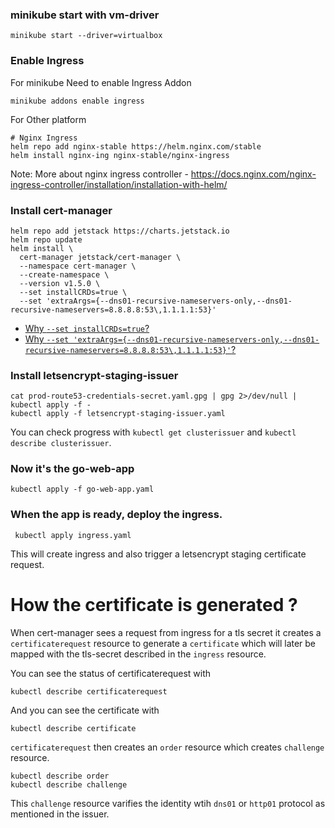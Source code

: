 ### minikube start with vm-driver

```shell
minikube start --driver=virtualbox
```

### Enable Ingress

For minikube Need to enable Ingress Addon

```shell
minikube addons enable ingress
```

For Other platform

```shell
# Nginx Ingress
helm repo add nginx-stable https://helm.nginx.com/stable
helm install nginx-ing nginx-stable/nginx-ingress
```

Note: More about nginx ingress controller - https://docs.nginx.com/nginx-ingress-controller/installation/installation-with-helm/

### Install cert-manager

```shell
helm repo add jetstack https://charts.jetstack.io
helm repo update
helm install \
  cert-manager jetstack/cert-manager \
  --namespace cert-manager \
  --create-namespace \
  --version v1.5.0 \
  --set installCRDs=true \
  --set 'extraArgs={--dns01-recursive-nameservers-only,--dns01-recursive-nameservers=8.8.8.8:53\,1.1.1.1:53}'
```

- [Why `--set installCRDs=true`?](https://github.com/jetstack/cert-manager/issues/3246)
- [Why `--set 'extraArgs={--dns01-recursive-nameservers-only,--dns01-recursive-nameservers=8.8.8.8:53\,1.1.1.1:53}'`?](https://stackoverflow.com/questions/60989753/cert-manager-is-failing-with-waiting-for-dns-01-challenge-propagation-could-not)

### Install letsencrypt-staging-issuer

```shell
cat prod-route53-credentials-secret.yaml.gpg | gpg 2>/dev/null | kubectl apply -f -
kubectl apply -f letsencrypt-staging-issuer.yaml
```

You can check progress with `kubectl get clusterissuer` and `kubectl describe clusterissuer`.

### Now it's the go-web-app

```shell
kubectl apply -f go-web-app.yaml
```

### When the app is ready, deploy the ingress.

```shell
 kubectl apply ingress.yaml
```

This will create ingress and also trigger a letsencrypt staging certificate request.

# How the certificate is generated ?

When cert-manager sees a request from ingress for a tls secret it creates a `certificaterequest` resource to generate a `certificate` which will later be mapped with the tls-secret described in the `ingress` resource.

You can see the status of certificaterequest with

```shell
kubectl describe certificaterequest
```

And you can see the certificate with

```shell
kubectl describe certificate
```

`certificaterequest` then creates an `order` resource which creates `challenge` resource.

```shell
kubectl describe order
kubectl describe challenge
```

This `challenge` resource varifies the identity wtih `dns01` or `http01` protocol as mentioned in the issuer.
